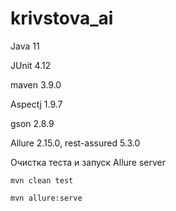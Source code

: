 #  krivstova_ai

Java 11

JUnit 4.12

maven 3.9.0

Aspectj 1.9.7

gson 2.8.9

Allure 2.15.0, rest-assured 5.3.0

Очистка теста и запуск Allure server
```
mvn clean test
```

```
mvn allure:serve
```